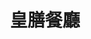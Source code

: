 ---
title: "皇膳餐廳"
description: "皇膳餐廳"
layout: shop
keywords:
  - 美食競賽
  - 台灣美食
  - 美食精選
datePublished: "2025-06-30"
dateModified: "2025-07-06"
city: "台北市"
district: "中正區"
address: "台北市中正區仁愛路二段48號"
phone: "0223960682"
geo: "25.03803484707546, 121.52800467132023"
google_map: "https://maps.app.goo.gl/hmS9RsxCCea4iwmy9"
footinder: "https://footinder.com.tw/%E5%8F%B0%E5%8C%97%E5%B8%82%E4%B8%AD%E6%AD%A3%E5%8D%80/80/"
official: "https://www.royal-restaurant.com.tw/"
award:
  - name: "500盤"
    year: "2024"
    entries:
      - dishes:
          - "台塑牛小排"

---